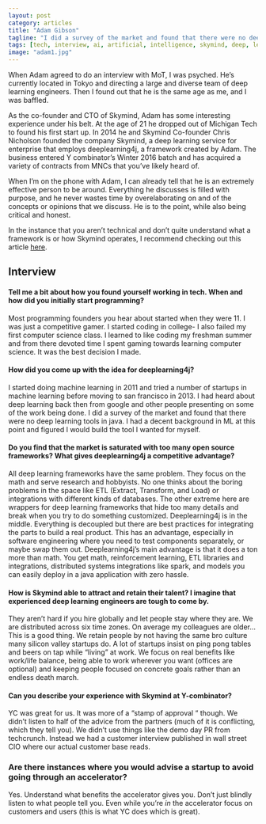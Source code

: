 ```yaml
---
layout: post
category: articles
title: "Adam Gibson"
tagline: "I did a survey of the market and found that there were no deep learning tools in java. I had a decent background in ML at this point and figured I would build the tool I wanted for myself."
tags: [tech, interview, ai, artificial, intelligence, skymind, deep, learning]
image: "adam1.jpg"
---
```


When Adam agreed to do an interview with MoT, I was psyched. He’s currently located in Tokyo and directing a large and diverse team of deep learning engineers. Then I found out that he is the same age as me, and I was baffled.

As the co-founder and CTO of Skymind, Adam has some interesting experience under his belt. At the age of 21 he dropped out of Michigan Tech to found his first start up. In 2014 he and Skymind Co-founder Chris Nicholson founded the company Skymind, a deep learning service for enterprise that employs deeplearning4j, a framework created by Adam. The business entered Y combinator’s Winter 2016 batch and has acquired a variety of contracts from MNCs that you’ve likely heard of.

When I’m on the phone with Adam, I can already tell that he is an extremely effective person to be around. Everything he discusses is filled with purpose, and he never wastes time by overelaborating on and of the concepts or opinions that we discuss. He is to the point, while also being critical and honest. 

In the instance that you aren’t technical and don’t quite understand what a framework is or how Skymind operates, I recommend checking out this article [here](https://www.wired.com/2014/06/skymind-deep-learning/).

## Interview

#### Tell me a bit about how you found yourself working in tech. When and how did you initially start programming?
Most programming founders you hear about started when they were  11. I was just a competitive gamer. I started coding in college- I also failed my first computer science class. I learned to like coding my freshman summer and from there devoted time I spent gaming towards learning computer science. It was the best decision I made.

#### How did you come up with the idea for deeplearning4j? 
I started doing machine learning in 2011 and tried a number of startups in machine learning before moving to san francisco in 2013. I had heard about deep learning back then from google and other people presenting on some of the work being done. I did a survey of the market and found that there were no deep learning tools in java. I had a decent background in ML at this point and figured I would build the tool I wanted for myself.

#### Do you find that the market is saturated with too many open source frameworks? What gives deeplearning4j a competitive advantage?
All deep learning frameworks have the same problem. They focus on the math and serve research and hobbyists. No one thinks about the boring problems in the space like ETL (Extract, Transform, and Load) or integrations with different kinds of databases. The other extreme here are wrappers for deep learning frameworks that hide too many details and break when you try to do something customized.
Deeplearning4j is in the middle. Everything is decoupled but there are best practices for integrating the parts to build a real product. This has an advantage, especially in software engineering where you need to test components separately, or maybe swap them out.
Deeplearning4j’s main advantage is that it does a ton more than math. You get math, reinforcement learning, ETL libraries and integrations, distributed systems integrations like spark, and models you can easily deploy in a java application with zero hassle.

#### How is Skymind able to attract and retain their talent? I imagine that experienced deep learning engineers are tough to come by.
They aren’t hard if you hire globally and let people stay where they are. We are distributed across six time zones. On average my colleagues are older... This is a good thing.  We retain people by not having the same bro culture many silicon valley startups do. A lot of startups insist on ping pong tables and beers on tap while “living” at work. We focus on real  benefits like work/life balance, being able to work wherever you want (offices are optional) and keeping people focused on concrete goals rather than an endless death march.

#### Can you describe your experience with Skymind at Y-combinator? 
YC was great for us. It was more of a “stamp of approval “ though. We didn’t listen to half of the advice from the partners (much of it is conflicting, which they tell you). We didn’t use  things like the demo day PR from techcrunch. Instead we had a customer interview published in wall street CIO where our actual customer base reads.

### Are there instances where you would advise a startup to avoid going through an accelerator?
Yes. Understand what benefits the accelerator gives you. Don’t just blindly listen to what people tell you. Even while you’re *in* the accelerator focus on customers and users (this is what YC does which is great).
